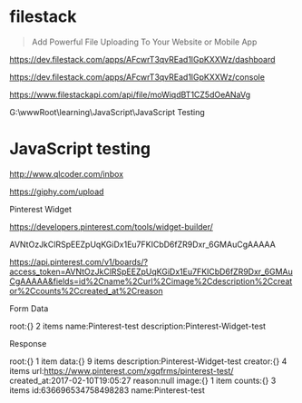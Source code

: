 # filestack  


> Add Powerful File Uploading To Your Website or Mobile App











https://dev.filestack.com/apps/AFcwrT3qvREad1lGpKXXWz/dashboard

https://dev.filestack.com/apps/AFcwrT3qvREad1lGpKXXWz/console







https://www.filestackapi.com/api/file/moWiqdBT1CZ5dOeANaVg



G:\wwwRoot\learning\JavaScript\JavaScript Testing

# JavaScript testing  



http://www.qlcoder.com/inbox















https://giphy.com/upload



Pinterest Widget


https://developers.pinterest.com/tools/widget-builder/



AVNtOzJkClRSpEEZpUqKGiDx1Eu7FKICbD6fZR9Dxr_6GMAuCgAAAAA


https://api.pinterest.com/v1/boards/?access_token=AVNtOzJkClRSpEEZpUqKGiDx1Eu7FKICbD6fZR9Dxr_6GMAuCgAAAAA&fields=id%2Cname%2Curl%2Cimage%2Cdescription%2Ccreator%2Ccounts%2Ccreated_at%2Creason

Form Data

root:{} 2 items
name:Pinterest-test
description:Pinterest-Widget-test




Response


root:{} 1 item
data:{} 9 items
description:Pinterest-Widget-test
creator:{} 4 items
url:https://www.pinterest.com/xgqfrms/pinterest-test/
created_at:2017-02-10T19:05:27
reason:null
image:{} 1 item
counts:{} 3 items
id:636696534758498283
name:Pinterest-test





<a data-pin-do="embedUser" data-pin-board-width="400" data-pin-scale-height="240" data-pin-scale-width="80" href="https://www.xgqfrms.xyz/images/icon.png"></a>

<script async defer src="//assets.pinterest.com/js/pinit.js"></script>



